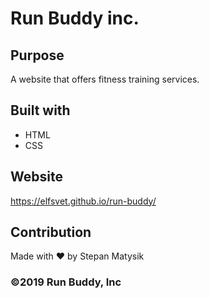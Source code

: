 # Run Buddy inc.

## Purpose
A website that offers fitness training services.

## Built with
* HTML
* CSS

## Website
https://elfsvet.github.io/run-buddy/

## Contribution
Made with ❤ by Stepan Matysik

### ©️2019 Run Buddy, Inc 
